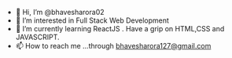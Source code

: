 - 👋 Hi, I’m @bhavesharora02
- 👀 I’m interested in Full Stack Web Development
- 🌱 I’m currently learning ReactJS . Have a grip on HTML,CSS and JAVASCRIPT.
- 📫 How to reach me ...through bhavesharora127@gmail.com

<!---
bhavesharora02/bhavesharora02 is a ✨ special ✨ repository because its `README.md` (this file) appears on your GitHub profile.
You can click the Preview link to take a look at your changes.
--->
